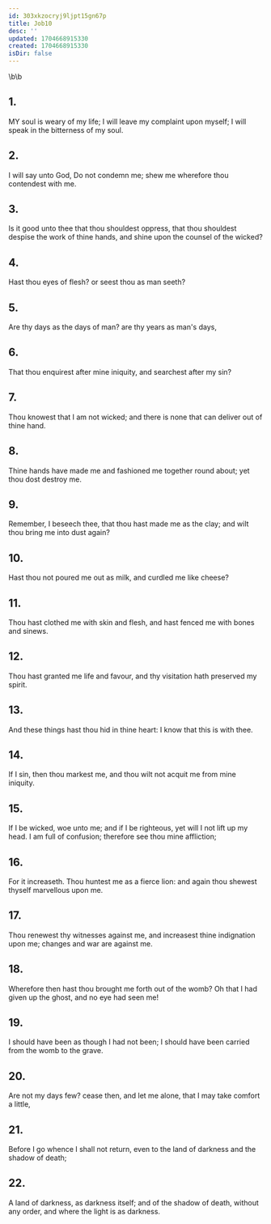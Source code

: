 ```yaml
---
id: 303xkzocryj9ljpt15gn67p
title: Job10
desc: ''
updated: 1704668915330
created: 1704668915330
isDir: false
---
```

\b\b
## 1.
MY soul is weary of my life; I will leave my complaint upon myself; I will speak in the bitterness of my soul.
## 2.
I will say unto God, Do not condemn me; shew me wherefore thou contendest with me.
## 3.
Is it good unto thee that thou shouldest oppress, that thou shouldest despise the work of thine hands, and shine upon the counsel of the wicked?
## 4.
Hast thou eyes of flesh?  or seest thou as man seeth?
## 5.
Are thy days as the days of man?  are thy years as man's days,
## 6.
That thou enquirest after mine iniquity, and searchest after my sin?
## 7.
Thou knowest that I am not wicked; and there is none that can deliver out of thine hand.
## 8.
Thine hands have made me and fashioned me together round about; yet thou dost destroy me.
## 9.
Remember, I beseech thee, that thou hast made me as the clay; and wilt thou bring me into dust again?
## 10.
Hast thou not poured me out as milk, and curdled me like cheese?
## 11.
Thou hast clothed me with skin and flesh, and hast fenced me with bones and sinews.
## 12.
Thou hast granted me life and favour, and thy visitation hath preserved my spirit.
## 13.
And these things hast thou hid in thine heart: I know that this is with thee.
## 14.
If I sin, then thou markest me, and thou wilt not acquit me from mine iniquity.
## 15.
If I be wicked, woe unto me; and if I be righteous, yet will I not lift up my head.  I am full of confusion; therefore see thou mine affliction;
## 16.
For it increaseth.  Thou huntest me as a fierce lion: and again thou shewest thyself marvellous upon me.
## 17.
Thou renewest thy witnesses against me, and increasest thine indignation upon me; changes and war are against me.
## 18.
Wherefore then hast thou brought me forth out of the womb?  Oh that I had given up the ghost, and no eye had seen me!
## 19.
I should have been as though I had not been; I should have been carried from the womb to the grave.
## 20.
Are not my days few?  cease then, and let me alone, that I may take comfort a little,
## 21.
Before I go whence I shall not return, even to the land of darkness and the shadow of death;
## 22.
A land of darkness, as darkness itself; and of the shadow of death, without any order, and where the light is as darkness.
